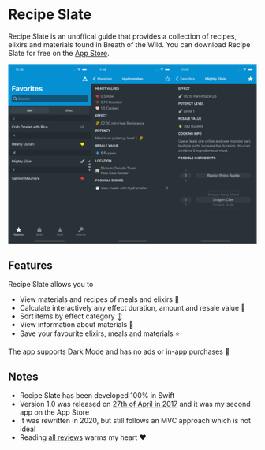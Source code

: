 # Recipe Slate

Recipe Slate is an unoffical guide that provides a collection of recipes, elixirs and materials found in Breath of the Wild. You can download Recipe Slate for free on the [App Store](https://apps.apple.com/app/recipe-slate/id1222933628).

![Screenshots](Resources/Screenshots.jpg)

## Features

Recipe Slate allows you to

- View materials and recipes of meals and elixirs 📜
- Calculate interactively any effect duration, amount and resale value 🧮
- Sort items by effect category ↕️
- View information about materials 🍖
- Save your favourite elixirs, meals and materials ⭐️

The app supports Dark Mode and has no ads or in-app purchases 🎉

## Notes

- Recipe Slate has been developed 100% in Swift
- Version 1.0 was released on [27th of April in 2017](https://www.reddit.com/r/Breath_of_the_Wild/comments/67tsc5/ios_recipe_slate_10_is_available_on_the_app_store/) and it was my second app on the App Store
- It was rewritten in 2020, but still follows an MVC approach which is not ideal
- Reading [all reviews](https://apps.apple.com/app/recipe-slate/id1222933628?see-all=reviews) warms my heart ❤️